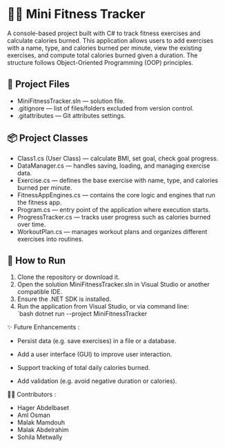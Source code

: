# 🏋️‍♀️ Mini Fitness Tracker

A console-based project built with C# to track fitness exercises and calculate calories burned. This application allows users to add exercises with a name, type, and calories burned per minute, view the existing exercises, and compute total calories burned given a duration. The structure follows Object-Oriented Programming (OOP) principles.

## 📂 Project Files
- MiniFitnessTracker.sln — solution file.  
- .gitignore — list of files/folders excluded from version control.  
- .gitattributes — Git attributes settings.  

## 📦 Project Classes
- Class1.cs (User Class) — calculate BMI, set goal, check goal progress.  
- DataManager.cs — handles saving, loading, and managing exercise data.  
- Exercise.cs — defines the base exercise with name, type, and calories burned per minute.  
- FitnessAppEngines.cs — contains the core logic and engines that run the fitness app.  
- Program.cs — entry point of the application where execution starts.  
- ProgressTracker.cs — tracks user progress such as calories burned over time.  
- WorkoutPlan.cs — manages workout plans and organizes different exercises into routines.  

## 🚀 How to Run
1. Clone the repository or download it.  
2. Open the solution MiniFitnessTracker.sln in Visual Studio or another compatible IDE.  
3. Ensure the .NET SDK is installed.  
4. Run the application from Visual Studio, or via command line:  
`bash
dotnet run --project MiniFitnessTracker

✨ Future Enhancements :

- Persist data (e.g. save exercises) in a file or a database.

- Add a user interface (GUI) to improve user interaction.

- Support tracking of total daily calories burned.

- Add validation (e.g. avoid negative duration or calories).


👩‍💻 Contributors : 

- Hager Abdelbaset
- Aml Osman
- Malak Mamdouh
- Malak Abdelrahim
- Sohila Metwally
